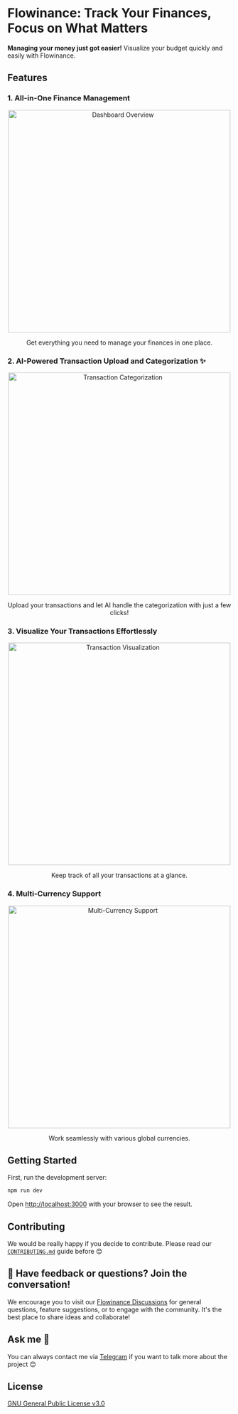 # Flowinance: Track Your Finances, Focus on What Matters

**Managing your money just got easier!** Visualize your budget quickly and easily with Flowinance.

## Features

### 1. **All-in-One Finance Management**  
   <div align="center">
       <img src="https://ik.imagekit.io/manuelalferez/flowinance/Group%207_QWIwA4HdR.png?updatedAt=1699611329205" alt="Dashboard Overview" width="500"/>
       <p>Get everything you need to manage your finances in one place.</p>
   </div>

### 2. **AI-Powered Transaction Upload and Categorization ✨**  
   <div align="center">
       <img src="https://ik.imagekit.io/manuelalferez/flowinance/Group%208_Xna5E6_TA.png?updatedAt=1699611329296" alt="Transaction Categorization" width="500"/>
       <p>Upload your transactions and let AI handle the categorization with just a few clicks!</p>
   </div>

### 3. **Visualize Your Transactions Effortlessly**  
   <div align="center">
       <img src="https://ik.imagekit.io/manuelalferez/flowinance/Group%2010_Vk1VcIZ_A.png?updatedAt=1699611329310" alt="Transaction Visualization" width="500"/>
       <p>Keep track of all your transactions at a glance.</p>
   </div>

### 4. **Multi-Currency Support**  
   <div align="center">
       <img src="https://ik.imagekit.io/manuelalferez/flowinance/Group%209_-UJANJ6Ik.png?updatedAt=1699611329268" alt="Multi-Currency Support" width="500"/>
       <p>Work seamlessly with various global currencies.</p>
   </div>


## Getting Started

First, run the development server:

```bash
npm run dev
```

Open [http://localhost:3000](http://localhost:3000) with your browser to see the result.

## Contributing

We would be really happy if you decide to contribute. Please read our [`CONTRIBUTING.md`](https://github.com/manuelalferez/flowinance/blob/main/CONTRIBUTING.md) guide before 😊

## 💬 Have feedback or questions? Join the conversation!

We encourage you to visit our [Flowinance Discussions](https://github.com/manuelalferez/flowinance/discussions) for general questions, feature suggestions, or to engage with the community. It's the best place to share ideas and collaborate!

## Ask me 🤙

You can always contact me via [Telegram](https://t.me/manuelalferez) if you want to talk more about the project 😊

## License 

[GNU General Public License v3.0](https://github.com/manuelalferez/flowinance/blob/master/LICENSE.md)
